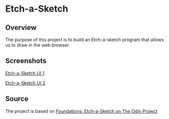 # Etch-a-Sketch
## Overview
The purpose of this project is to build an Etch-a-sketch program that allows us to draw in the web browser.

## Screenshots
[Etch-a-Sketch UI 1](https://ibb.co/DCWd7f1)

[Etch-a-Sketch UI 2](https://ibb.co/LR9YqJJ)

## Source
The project is based on [Foundations: Etch-a-Sketch on The Odin Project](https://www.theodinproject.com/lessons/foundations-etch-a-sketch)